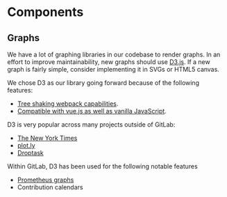 # Components

## Graphs

We have a lot of graphing libraries in our codebase to render graphs. In an effort to improve maintainability, new graphs should use [D3.js](https://d3js.org/). If a new graph is fairly simple, consider implementing it in SVGs or HTML5 canvas.

We chose D3 as our library going forward because of the following features:

- [Tree shaking webpack capabilities](https://github.com/d3/d3/blob/master/CHANGES.md#changes-in-d3-40).
- [Compatible with vue.js as well as vanilla JavaScript](https://github.com/d3/d3/blob/master/CHANGES.md#changes-in-d3-40).

D3 is very popular across many projects outside of GitLab:

- [The New York Times](https://archive.nytimes.com/www.nytimes.com/interactive/2012/02/13/us/politics/2013-budget-proposal-graphic.html)
- [plot.ly](https://plotly.com/)
- [Droptask](https://www.ayoa.com/previously-droptask/)

Within GitLab, D3 has been used for the following notable features

- [Prometheus graphs](../../../user/project/integrations/prometheus.md)
- Contribution calendars
